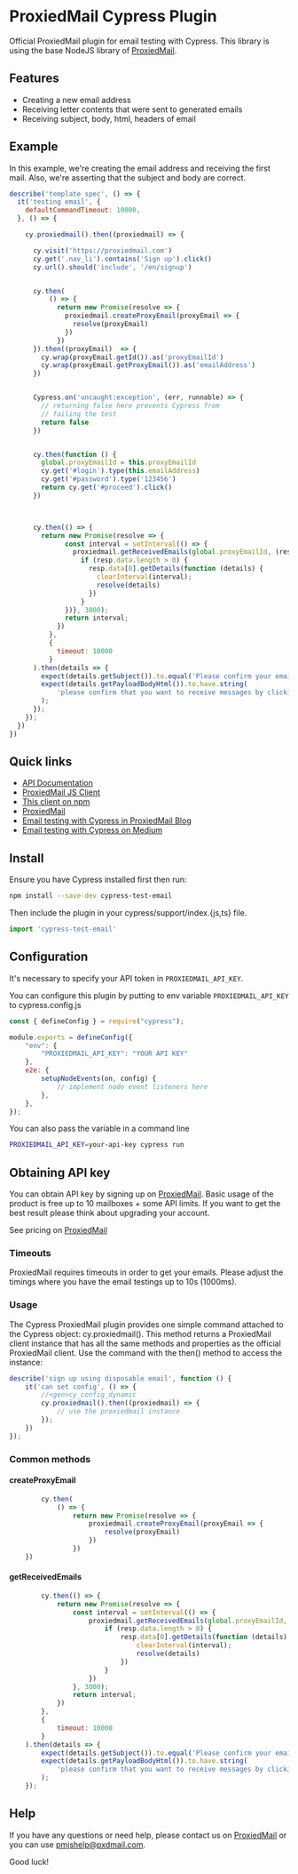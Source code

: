 # ProxiedMail Cypress Plugin
Official ProxiedMail plugin for email testing with Cypress.
This library is using the base NodeJS library of [ProxiedMail](https://github.com/proxied-mail/proxiedmail-js-client).

## Features
- Creating a new email address
- Receiving letter contents that were sent to generated emails
- Receiving subject, body, html, headers of email

## Example

In this example, we're creating the email address and receiving the first mail.
Also, we're asserting that the subject and body are correct.
```javascript
describe('template spec', () => {
  it('testing email', {
    defaultCommandTimeout: 10000,
  }, () => {

    cy.proxiedmail().then((proxiedmail) => {

      cy.visit('https://proxiedmail.com')
      cy.get('.nav_li').contains('Sign up').click()
      cy.url().should('include', '/en/signup')


      cy.then(
          () => {
            return new Promise(resolve => {
              proxiedmail.createProxyEmail(proxyEmail => {
                resolve(proxyEmail)
              })
            })
      }).then((proxyEmail)  => {
        cy.wrap(proxyEmail.getId()).as('proxyEmailId')
        cy.wrap(proxyEmail.getProxyEmail()).as('emailAddress')
      })


      Cypress.on('uncaught:exception', (err, runnable) => {
        // returning false here prevents Cypress from
        // failing the test
        return false
      })


      cy.then(function () {
        global.proxyEmailId = this.proxyEmailId
        cy.get('#login').type(this.emailAddress)
        cy.get('#password').type('123456')
        return cy.get('#proceed').click()
      })



      cy.then(() => {
        return new Promise(resolve => {
              const interval = setInterval(() => {
                proxiedmail.getReceivedEmails(global.proxyEmailId, (resp) => {
                  if (resp.data.length > 0) {
                    resp.data[0].getDetails(function (details) {
                      clearInterval(interval);
                      resolve(details)
                    })
                  }
              })}, 3000);
              return interval;
            })
          },
          {
            timeout: 10000
          }
      ).then(details => {
        expect(details.getSubject()).to.equal('Please confirm your email on ProxiedMail')
        expect(details.getPayloadBodyHtml()).to.have.string(
            'please confirm that you want to receive messages by clicking'
        );
      });
    });
  })
})
```

## Quick links

- [API Documentation](https://docs.proxiedmail.com)
- [ProxiedMail JS Client](https://github.com/proxied-mail/proxiedmail-js-client)
- [This client on npm](https://www.npmjs.com/package/cypress-test-email)
- [ProxiedMail](https://proxiedmail.com)
- [Email testing with Cypress in ProxiedMail Blog](https://proxiedmail.com/en/blog/testing-emails-with-cypress)
- [Email testing with Cypress on Medium](https://medium.com/@yatsenkolesh/emails-testing-with-cypress-7ddf38e0b388)


## Install

Ensure you have Cypress installed first then run:
```bash
npm install --save-dev cypress-test-email
```

Then include the plugin in your cypress/support/index.{js,ts} file.

```javascript
import 'cypress-test-email'
```

## Configuration

It's necessary to specify your API token in `PROXIEDMAIL_API_KEY`.

You can configure this plugin by putting to env variable `PROXIEDMAIL_API_KEY` to cypress.config.js

```javascript
const { defineConfig } = require("cypress");

module.exports = defineConfig({
    "env": {
        "PROXIEDMAIL_API_KEY": "YOUR API KEY"
    },
    e2e: {
        setupNodeEvents(on, config) {
            // implement node event listeners here
        },
    },
});
```

You can also pass the variable in a command line
```bash
PROXIEDMAIL_API_KEY=your-api-key cypress run
```

## Obtaining API key

You can obtain API key by signing up on [ProxiedMail](https://proxiedmail.com).
Basic usage of the product is free up to 10 mailboxes + some API limits.
If you want to get the best result please think about upgrading your account.

See pricing on [ProxiedMail](https://proxiedmail.com/en/pricing)


### Timeouts

ProxiedMail requires timeouts in order to get your emails.
Please adjust the timings where you have the email testings up to 10s (1000ms).

### Usage
The Cypress ProxiedMail plugin provides one simple command attached to the Cypress object: cy.proxiedmail().
This method returns a ProxiedMail client instance that has all the same methods and properties as the official ProxiedMail client. 
Use the command with the then() method to access the instance:
```javascript
describe('sign up using disposable email', function () {
    it('can set config', () => {
        //<gen>cy_config_dynamic
        cy.proxiedmail().then((proxiedmail) => {
            // use the proxiedmail instance
        });
    })
});
```

### Common methods

#### createProxyEmail
```javascript
        cy.then(
            () => {
                return new Promise(resolve => {
                    proxiedmail.createProxyEmail(proxyEmail => {
                        resolve(proxyEmail)
                    })
                })
    })
```

#### getReceivedEmails
```javascript
        cy.then(() => {
            return new Promise(resolve => {
                const interval = setInterval(() => {
                    proxiedmail.getReceivedEmails(global.proxyEmailId, (resp) => {
                        if (resp.data.length > 0) {
                            resp.data[0].getDetails(function (details) {
                                clearInterval(interval);
                                resolve(details)
                            })
                        }
                    })
                }, 3000);
                return interval;
            })
        },
        {
            timeout: 10000
        }
    ).then(details => {
        expect(details.getSubject()).to.equal('Please confirm your email on ProxiedMail')
        expect(details.getPayloadBodyHtml()).to.have.string(
            'please confirm that you want to receive messages by clicking'
        );
    });
```

## Help

If you have any questions or need help, please contact us on [ProxiedMail](https://proxiedmail.com) 
or you can use pmjshelp@pxdmail.com.

Good luck!
